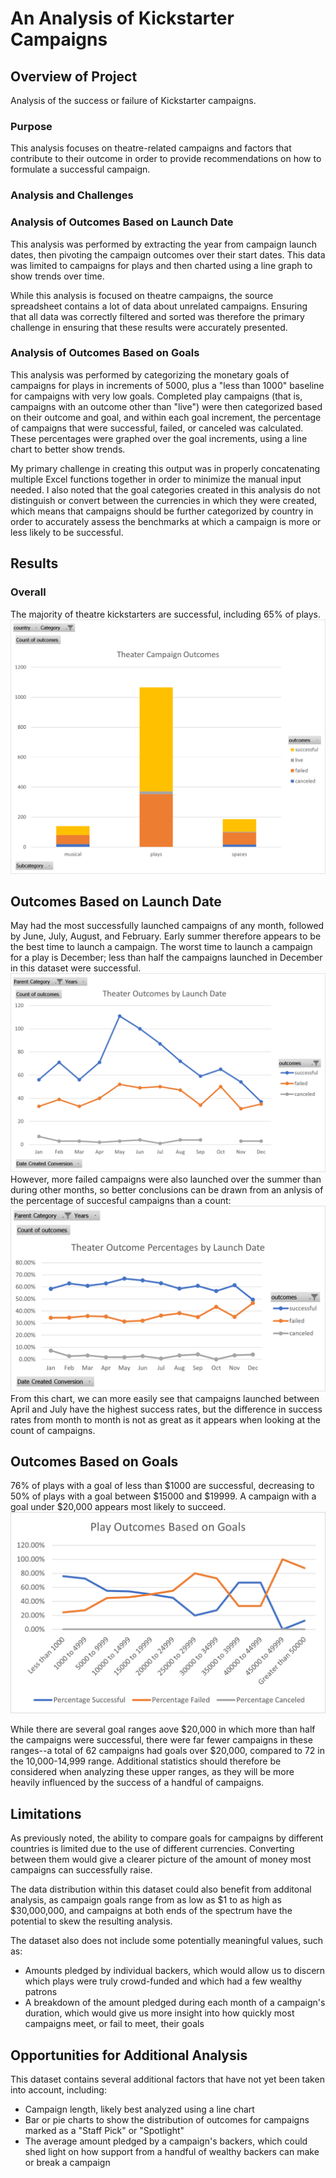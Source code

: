 # An Analysis of Kickstarter Campaigns

## Overview of Project
Analysis of the success or failure of Kickstarter campaigns. 

### Purpose
This analysis focuses on theatre-related campaigns and factors that contribute to their outcome in order to provide recommendations on how to formulate a successful campaign.

### Analysis and Challenges

### Analysis of Outcomes Based on Launch Date
This analysis was performed by extracting the year from campaign launch dates, then pivoting the campaign outcomes over their start dates. This data was limited to campaigns for plays and then charted using a line graph to show trends over time.

While this analysis is focused on theatre campaigns, the source spreadsheet contains a lot of data about unrelated campaigns. Ensuring that all data was correctly filtered and sorted was therefore the primary challenge in ensuring that these results were accurately presented.

### Analysis of Outcomes Based on Goals
This analysis was performed by categorizing the monetary goals of campaigns for plays in increments of 5000, plus a "less than 1000" baseline for campaigns with very low goals. Completed play campaigns (that is, campaigns with an outcome other than "live") were then categorized based on their outcome and goal, and within each goal increment, the percentage of campaigns that were successful, failed, or canceled was calculated. These percentages were graphed over the goal increments, using a line chart to better show trends.

My primary challenge in creating this output was in properly concatenating multiple Excel functions together in order to minimize the manual input needed. I also noted that the goal categories created in this analysis do not distinguish or convert between the currencies in which they were created, which means that campaigns should be further categorized by country in order to accurately assess the benchmarks at which a campaign is more or less likely to be successful.

## Results

### Overall
The majority of theatre kickstarters are successful, including 65% of plays. 
![theatre_campaign_outcomes](https://github.com/kmburkezoo/kickstarter-analysis/blob/main/Resources/theater_campaign_outcomes.png)

## Outcomes Based on Launch Date
May had the most successfully launched campaigns of any month, followed by June, July, August, and February. Early summer therefore appears to be the best time to launch a campaign. The worst time to launch a campaign for a play is December; less than half the campaigns launched in December in this dataset were successful.
![outcomes_by_launch_date](https://github.com/kmburkezoo/kickstarter-analysis/blob/main/Resources/Theater_Outcomes_vs_Launch.png)
However, more failed campaigns were also launched over the summer than during other months, so better conclusions can be drawn from an anlysis of the percentage of succesful campaigns than a count:
![theatre campaign outcome percentage](https://github.com/kmburkezoo/kickstarter-analysis/blob/main/Resources/Theater_Outcome_Percentage_vs_Launch.png)
From this chart, we can more easily see that campaigns launched between April and July have the highest success rates, but the difference in success rates from month to month is not as great as it appears when looking at the count of campaigns.

## Outcomes Based on Goals
76% of plays with a goal of less than $1000 are successful, decreasing to 50% of plays with a goal between $15000 and $19999. A campaign with a goal under $20,000 appears most likely to succeed.
![outcomes_vs_goals](https://github.com/kmburkezoo/kickstarter-analysis/blob/main/Resources/play_outcomes_vs_goals.png)

While there are several goal ranges aove $20,000 in which more than half the campaigns were successful, there were far fewer campaigns in these ranges--a total of 62 campaigns had goals over $20,000, compared to 72 in the 10,000-14,999 range. Additional statistics should therefore be considered when analyzing these upper ranges, as they will be more heavily influenced by the success of a handful of campaigns.

## Limitations
As previously noted, the ability to compare goals for campaigns by different countries is limited due to the use of different currencies. Converting between them would give a clearer picture of the amount of money most campaigns can successfully raise.

The data distribution within this dataset could also benefit from additonal analysis, as campaign goals range from as low as $1 to as high as $30,000,000, and campaigns at both ends of the spectrum have the potential to skew the resulting analysis.

The dataset also does not include some potentially meaningful values, such as:
- Amounts pledged by individual backers, which would allow us to discern which plays were truly crowd-funded and which had a few wealthy patrons
- A breakdown of the amount pledged during each month of a campaign's duration, which would give us more insight into how quickly most campaigns meet, or fail to meet, their goals

## Opportunities for Additional Analysis 
This dataset contains several additional factors that have not yet been taken into account, including:
- Campaign length, likely best analyzed using a line chart
- Bar or pie charts to show the distribution of outcomes for campaigns marked as a "Staff Pick" or "Spotlight"
- The average amount pledged by a campaign's backers, which could shed light on how support from a handful of wealthy backers can make or break a campaign 
